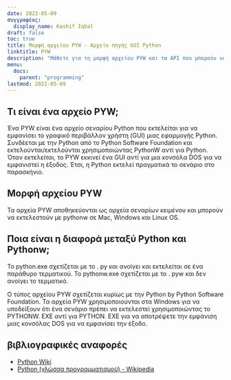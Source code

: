```yaml
---
date: 2022-05-09
συγγραφέας:
  display_name: Kashif Iqbal
draft: false
toc: true
title: Μορφή αρχείου PYW - Αρχείο πηγής GUI Python
linktitle: PYW
description: "Μάθετε για τη μορφή αρχείου PYW και τα API που μπορούν να δημιουργήσουν και να ανοίξουν αρχεία PYW."
menu:
  docs:
    parent: "programming"
lastmod: 2022-05-09
---
```


## Τι είναι ένα αρχείο PYW;

Ένα PYW είναι ένα αρχείο σεναρίου Python που εκτελείται για να εμφανίσει το γραφικό περιβάλλον χρήστη (GUI) μιας εφαρμογής Python. Συνδέεται με την Python από το Python Software Foundation και εκτελούνται/εκτελούνται χρησιμοποιώντας PythonW αντί για Python. Όταν εκτελείται, το PYW εκκινεί ένα GUI αντί για μια κονσόλα DOS για να εμφανιστεί η έξοδος. Έτσι, η Python εκτελεί πραγματικά το σενάριο στο παρασκήνιο.

## Μορφή αρχείου PYW

Τα αρχεία PYW αποθηκεύονται ως αρχεία σεναρίων κειμένου και μπορούν να εκτελεστούν με pythonw σε Mac, Windows και Linux OS.

## Ποια είναι η διαφορά μεταξύ Python και Pythonw;

Το python.exe σχετίζεται με το . py και ανοίγει και εκτελείται σε ένα παράθυρο τερματικού. Το pythonw.exe σχετίζεται με το . pyw και δεν ανοίγει το τερματικό.

Ο τύπος αρχείου PYW σχετίζεται κυρίως με την Python by Python Software Foundation. Τα αρχεία PYW χρησιμοποιούνται στα Windows για να υποδείξουν ότι ένα σενάριο πρέπει να εκτελεστεί χρησιμοποιώντας το PYTHONW. EXE αντί για PYTHON. EXE για να αποτρέψετε την εμφάνιση μιας κονσόλας DOS για να εμφανίσει την έξοδο.

## βιβλιογραφικές αναφορές

* [Python Wiki](https://wiki.python.org/moin/Pyrex)
* [Python (γλώσσα προγραμματισμού) - Wikipedia](https://en.wikipedia.org/wiki/Python_(programming_language))

